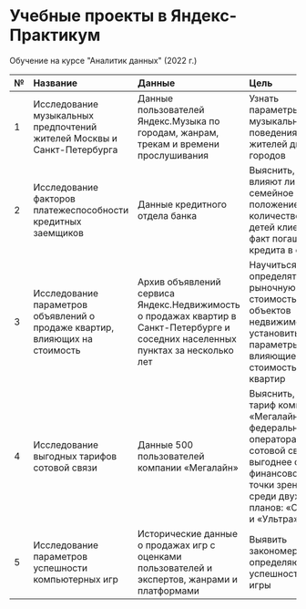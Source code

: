 # Учебные проекты в Яндекс-Практикум
Обучение на курсе "Аналитик данных" (2022 г.)

| № | Название                  | Данные       | Цель     | Библиотеки |
|---|:--------------------------|:-------------|:-------------|:-----------|
| 1 |Исследование музыкальных предпочтений жителей Москвы и Санкт-Петербурга|Данные пользователей Яндекс.Музыка по городам, жанрам, трекам и времени прослушивания |Узнать параметры музыкального поведения жителей двух городов|Pandas      |
| 2 |Исследование факторов платежеспособности кредитных заемщиков|Данные кредитного отдела банка |Выяснить, влияют ли семейное положение и количество детей клиента на факт погашения кредита в срок|Pandas, Datetime      |
| 3 |Исследование параметров объявлений о продаже квартир, влияющих на стоимость|Архив объявлений сервиса Яндекс.Недвижимость о продажах квартир в Санкт-Петербурге и соседних населенных пунктах за несколько лет|Научиться определять рыночную стоимость объектов недвижимости и установить параметры, влияющие на стоимость квартир|Pandas, Matplotlib, Datetime|
| 4 |Исследование выгодных тарифов сотовой связи|Данные 500 пользователей компании «Мегалайн»|Выяснить, какой тариф компании «Мегалайн» — федерального оператора сотовой связи — выгоднее с финансовой точки зрения среди двух планов: «Смарт» и «Ультра» |Pandas, Seaborn, Matplotlib|
| 5 |Исследование параметров успешности компьютерных игр|Исторические данные о продажах игр с оценками пользователей и экспертов, жанрами и платформами|Выявить закономерности, определяющие успешность игры |Pandas, Seaborn, Matplotlib, Scipy, Numpy|
